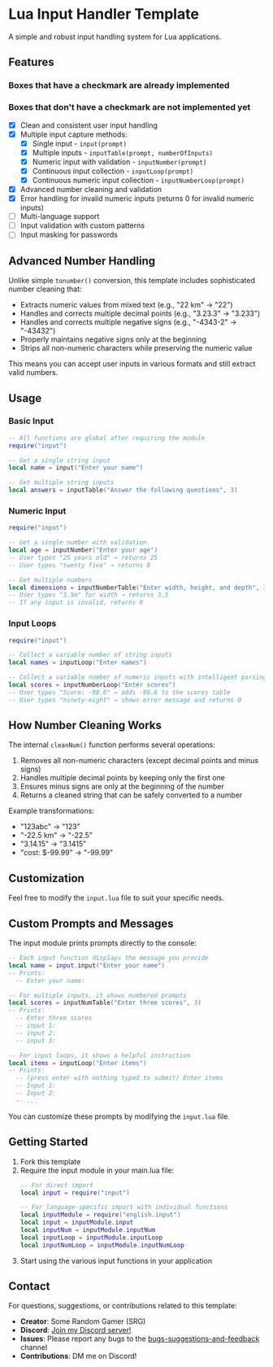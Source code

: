 # Lua Input Handler Template

A simple and robust input handling system for Lua applications.

## Features
### **Boxes that have a checkmark are already implemented**
### **Boxes that don't have a checkmark are not implemented yet**
- [x] Clean and consistent user input handling
- [x] Multiple input capture methods:
  - [x] Single input - `input(prompt)`
  - [x] Multiple inputs - `inputTable(prompt, numberOfInputs)`
  - [x] Numeric input with validation - `inputNumber(prompt)`
  - [x] Continuous input collection - `inputLoop(prompt)`
  - [x] Continuous numeric input collection - `inputNumberLoop(prompt)`
- [x] Advanced number cleaning and validation
- [x] Error handling for invalid numeric inputs (returns 0 for invalid numeric inputs)
- [ ] Multi-language support
- [ ] Input validation with custom patterns
- [ ] Input masking for passwords
## Advanced Number Handling

Unlike simple `tonumber()` conversion, this template includes sophisticated number cleaning that:

- Extracts numeric values from mixed text (e.g., "22 km" → "22")
- Handles and corrects multiple decimal points (e.g., "3.23.3" → "3.233")
- Handles and corrects multiple negative signs (e.g., "-4343-2" → "-43432")
- Properly maintains negative signs only at the beginning
- Strips all non-numeric characters while preserving the numeric value

This means you can accept user inputs in various formats and still extract valid numbers.
## Usage

### Basic Input

```lua
-- All functions are global after requiring the module
require("input")

-- Get a single string input
local name = input("Enter your name")

-- Get multiple string inputs
local answers = inputTable("Answer the following questions", 3)
```

### Numeric Input

```lua
require("input")

-- Get a single number with validation
local age = inputNumber("Enter your age")
-- User types "25 years old" → returns 25
-- User types "twenty five" → returns 0

-- Get multiple numbers
local dimensions = inputNumberTable("Enter width, height, and depth", 3)
-- User types "3.5m" for width → returns 3.5
-- If any input is invalid, returns 0
```

### Input Loops

```lua
require("input")

-- Collect a variable number of string inputs
local names = inputLoop("Enter names")

-- Collect a variable number of numeric inputs with intelligent parsing
local scores = inputNumberLoop("Enter scores")
-- User types "Score: -98.6" → adds -98.6 to the scores table
-- User types "ninety-eight" → shows error message and returns 0
```

## How Number Cleaning Works

The internal `cleanNum()` function performs several operations:
1. Removes all non-numeric characters (except decimal points and minus signs)
2. Handles multiple decimal points by keeping only the first one
3. Ensures minus signs are only at the beginning of the number
4. Returns a cleaned string that can be safely converted to a number

Example transformations:
- "123abc" → "123"
- "-22.5 km" → "-22.5"
- "3.14.15" → "3.1415"
- "cost: $-99.99" → "-99.99"

## Customization

Feel free to modify the `input.lua` file to suit your specific needs.

## Custom Prompts and Messages

The input module prints prompts directly to the console:

```lua
-- Each input function displays the message you provide
local name = input.input("Enter your name")
-- Prints:
  -- Enter your name: 

-- For multiple inputs, it shows numbered prompts
local scores = inputNumTable("Enter three scores", 3)
-- Prints:
  -- Enter three scores
  -- input 1:
  -- input 2:
  -- input 3:

-- For input loops, it shows a helpful instruction
local items = inputLoop("Enter items")
-- Prints:
  -- (press enter with nothing typed to submit) Enter items
  -- Input 1:
  -- Input 2:
  -- ...
```

You can customize these prompts by modifying the `input.lua` file.

## Getting Started

1. Fork this template
2. Require the input module in your main.lua file:
   ```lua
   -- For direct import
   local input = require("input")

   -- For language-specific import with individual functions
   local inputModule = require("english.input")
   local input = inputModule.input
   local inputNum = inputModule.inputNum
   local inputLoop = inputModule.inputLoop
   local inputNumLoop = inputModule.inputNumLoop
   ```
3. Start using the various input functions in your application

## Contact

For questions, suggestions, or contributions related to this template:

- **Creator**: Some Random Gamer (SRG)
- **Discord**: [Join my Discord server!](https://discord.gg/w9aE98gKDs)
- **Issues**: Please report any bugs to the [bugs-suggestions-and-feedback](https://discord.com/channels/1296889247176982528/1298419569135980564) channel
- **Contributions**: DM me on Discord!
